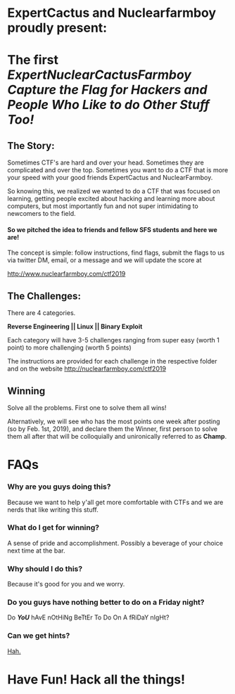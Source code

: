 # ExpertCactus and Nuclearfarmboy proudly present:
# The first _ExpertNuclearCactusFarmboy Capture the Flag for Hackers and People Who Like to do Other Stuff Too!_

## The Story:

Sometimes CTF's are hard and over your head. Sometimes they are complicated and over the top. Sometimes you want to do a CTF that is more your speed with your good friends ExpertCactus and NuclearFarmboy. 

So knowing this, we realized we wanted to do a CTF that was focused on learning, getting people excited about hacking and learning more about computers, but most importantly fun and not super intimidating to newcomers to the field. 

#### So we pitched the idea to friends and fellow SFS students and here we are!

The concept is simple: follow instructions, find flags, submit the flags to us via twitter DM, email, or a message and we will update the score at 

http://www.nuclearfarmboy.com/ctf2019

## The Challenges:

There are 4 categories. 

**Reverse Engineering || Linux || Binary Exploit**

Each category will have 3-5 challenges ranging from super easy (worth 1 point) to more challenging (worth 5 points)

The instructions are provided for each challenge in the respective folder and on the website http://nuclearfarmboy.com/ctf2019

## Winning

Solve all the problems. First one to solve them all wins!

Alternatively, we will see who has the most points one week after posting (so by Feb. 1st, 2019), and declare them the Winner, first person to solve them all after that will be colloquially and unironically referred to as **Champ**.

# FAQs

### Why are you guys doing this?
Because we want to help y'all get more comfortable with CTFs and we are nerds that like writing this stuff. 

### What do I get for winning?
A sense of pride and accomplishment. Possibly a beverage of your choice next time at the bar. 

### Why should I do this?
Because it's good for you and we worry. 

### Do you guys have nothing better to do on a Friday night?
Do **_YoU_** hAvE nOtHiNg BeTtEr To Do On A fRiDaY nIgHt?

### Can we get hints?
[Hah.](https://youtu.be/S89OBWnzVVE)


# Have Fun! Hack all the things!
